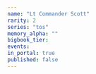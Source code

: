 ```yaml
---
name: "Lt Commander Scott"
rarity: 2
series: "tos"
memory_alpha: ""
bigbook_tier:
events:
in_portal: true
published: false
---
```

